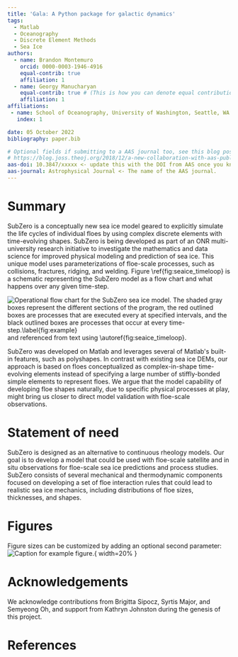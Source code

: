 ```yaml
---
title: 'Gala: A Python package for galactic dynamics'
tags:
  - Matlab
  - Oceanography
  - Discrete Element Methods
  - Sea Ice
authors:
  - name: Brandon Montemuro
    orcid: 0000-0003-1946-4916
    equal-contrib: true
    affiliation: 1
  - name: Georgy Manucharyan
    equal-contrib: true # (This is how you can denote equal contributions between multiple authors)
    affiliation: 1
affiliations:
 - name: School of Oceanography, University of Washington, Seattle, WA
   index: 1

date: 05 October 2022
bibliography: paper.bib

# Optional fields if submitting to a AAS journal too, see this blog post:
# https://blog.joss.theoj.org/2018/12/a-new-collaboration-with-aas-publishing
aas-doi: 10.3847/xxxxx <- update this with the DOI from AAS once you know it.
aas-journal: Astrophysical Journal <- The name of the AAS journal.
---
```


# Summary

SubZero is a conceptually new sea ice model geared to explicitly simulate the life cycles of individual floes by using complex discrete elements with time-evolving shapes. SubZero is being developed as part of an ONR multi-university research initiative to investigate the mathematics and data science for improved physical modeling and prediction of sea ice. This unique model uses parameterizations of floe-scale processes, such as collisions, fractures, ridging, and welding. Figure \ref{fig:seaice_timeloop} is a schematic representing the SubZero model as a flow chart and what happens over any given time-step. 


![Operational flow chart for the SubZero sea ice model. The shaded gray boxes represent the different sections of the program, the red outlined boxes are processes that are executed every at specified intervals, and the black outlined boxes are processes that occur at every time-step.\label{fig:example}](figure.png)
and referenced from text using \autoref{fig:seaice_timeloop}.

SubZero was developed on Matlab and leverages several of Matlab's built-in features, such as polyshapes. In contrast with existing sea ice DEMs, our approach is based on floes conceptualized as complex-in-shape time-evolving elements instead of specifying a large number of stiffly-bonded simple elements to represent floes. We argue that the model capability of developing floe shapes naturally, due to specific physical processes at play, might bring us closer to direct model validation with floe-scale observations. 
# Statement of need

SubZero is designed as an alternative to continuous rheology models. Our goal is to develop a model that could be used with floe-scale satellite and in situ observations for floe-scale sea ice predictions and process studies. SubZero consists of several mechanical and thermodynamic components focused on developing a set of floe interaction rules that could lead to realistic sea ice mechanics, including distributions of floe sizes, thicknesses, and shapes.



# Figures

Figure sizes can be customized by adding an optional second parameter:
![Caption for example figure.](figure.png){ width=20% }

# Acknowledgements

We acknowledge contributions from Brigitta Sipocz, Syrtis Major, and Semyeong
Oh, and support from Kathryn Johnston during the genesis of this project.

# References
